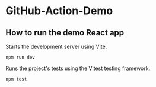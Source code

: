 # GitHub-Action-Demo
## How to run the demo React app
Starts the development server using Vite.
```
npm run dev
```
Runs the project's tests using the Vitest testing framework.
```
npm test
```